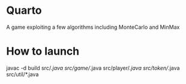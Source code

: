# Quarto
A game exploiting a few algorithms including MonteCarlo and MinMax
 
 
# How to launch
javac -d build src/*.java src/game/*.java src/player/*.java src/token/*.java src/util/*.java
